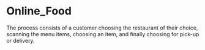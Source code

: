 # Online_Food
The process consists of a customer choosing the restaurant of their choice, scanning the menu items, choosing an item, and finally choosing for pick-up or delivery.
